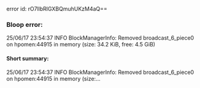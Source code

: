 error id: rO7llbRlGXBQmuhUKzM4aQ==
### Bloop error:

25/06/17 23:54:37 INFO BlockManagerInfo: Removed broadcast_6_piece0 on hpomen:44915 in memory (size: 34.2 KiB, free: 4.5 GiB)
#### Short summary: 

25/06/17 23:54:37 INFO BlockManagerInfo: Removed broadcast_6_piece0 on hpomen:44915 in memory (size:...